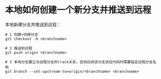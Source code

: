 # 本地如何创建一个新分支并推送到远程

本地新建分支并推送到远程：

```shell
# 1 创建+切换分支
git checkout -b <branchname>

# 2 推送到远程
git push origin <branchname>

# 3 本地分支建立与远程分支的track关系，否则后续该分支该拉代码时需要指定远程分支名称
git branch --set-upstream-to=origin/<branchname> <branchname>
```

